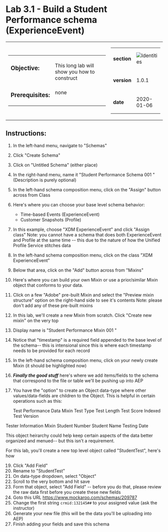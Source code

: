 Lab 3.1 - Build a Student Performance schema (ExperienceEvent)
==========
<table style="border-collapse: collapse; border: none;" class="tab" cellspacing="0" cellpadding="0">

<tr style="border: none;">

<div align="left">
<td width="600" style="border: none;">
<table>
<tbody valign="top">
      <tr width="500">
            <td valign="top"><h3>Objective:</h3></td>
            <td valign="top"><br>This long lab will show you how to construct 
            </td>
     </tr>
     <tr width="500">
           <td valign="top"><h3>Prerequisites:</h3></td>
           <td valign="top"><br>none
           </td>
     </tr>
</tbody>
</table>
</td>
</div>

<div align="right">
<td style="border: none;" valign="top">

<table>
<tbody valign="top">
      <tr>
            <td valign="middle" height="70"><b>section</b></td>
            <td valign="middle" height="70"><img src="https://github.com/adobe/AEP-Hands-on-Labs/blob/master/assets/images/left_hand_nav_menu_schemas.png?raw=true" alt="Identities"></td>
      </tr>
      <tr>
            <td valign="middle" height="70"><b>version</b></td>
            <td valign="middle" height="70">1.0.1</td>
      </tr>
      <tr>
            <td valign="middle" height="70"><b>date</b></td>
            <td valign="middle" height="70">2020-01-06</td>
      </tr>
</tbody>
</table>
</td>
</div>

</tr>
</table>

Instructions:
-----------------
1. In the left-hand menu, navigate to "Schemas"
2. Click "Create Schema"
3. Click on "Untitled Schema" (either place)
4. In the right-hand menu, name it "Student Performance Schema 001 <your-initials>" (Description is purely optional)
5. In the left-hand schema composition menu, click on the "Assign" button across from Class
6. Here's where you can choose your base level schema behavior:

     - Time-based Events (ExperienceEvent)
     - Customer Snapshots (Profile)

7. In this example, choose "XDM ExperienceEvent" and click "Assign class"
     Note: you cannot have a schema that does both ExperienceEvent and Profile at the same time -- this due to the nature of how the Unified Profile Service stitches data
8. In the left-hand schema composition menu, click on the class "XDM ExperienceEvent"
9. Below that area, click on the "Add" button across from "Mixins"
10. Here's where you can build your own Mixin or use a prior/similar Mixin object that conforms to your data.
11. Click on a few "Adobe" pre-built Mixin and select the "Preview mixin structure" option on the right-hand side to see it's contents
     Note: please don't add any of these pre-built mixins
12. In this lab, we'll create a new Mixin from scratch.  Click "Create new mixin" on the very top
13. Display name is "Student Performance Mixin 001 <your-initials>"
14. Notice that "timestamp" is a required field appended to the base level of the schema-- this is intensional since this is where each timestamp needs to be provided for each record
15. In the left-hand schema composition menu, click on your newly create Mixin (it should be highlighted now)
16. ***Finally the good stuff*** here's where we add items/fields to the schema that correspond to the file or table we'll be pushing up into AEP
17. You have the "option" to create an Object data-type where other values/data-fields are children to the Object.  This is helpful in certain operations such as this:

    Test Performance Data Mixin
        Test Type
        Test Length
        Test Score Indexed
        Test Version

   Tester Information Mixin
        Student Number
        Student Name
        Testing Date

This object heirarchy could help keep certain aspects of the data better organized and menued-- but this isn't a requirement.

For this lab, you'll create a new top level object called "StudentTest", here's how

19. Click "Add Field"
20. Rename to "StudentTest"
21. On data-type dropdown, select "Object"
22. Scroll to the very bottom and hit save
23. Form that object, select "Add Field" -- before you do that, please review the raw data first before you create these new fields
24. Goto this URL https://www.mockaroo.com/schemas/209787
25. Change the first string ```crmid:132145##``` to your assigned value (ask the instructor)
26. Generate your new file (this will be the data you'll be uploading into AEP)
27. Finish adding your fields and save this schema
 
<br>
<br>
<br>
